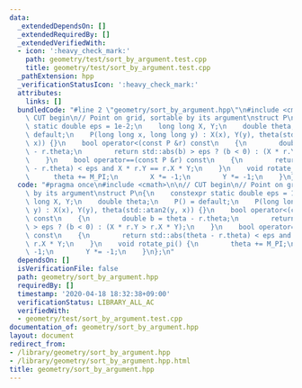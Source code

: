 ```yaml
---
data:
  _extendedDependsOn: []
  _extendedRequiredBy: []
  _extendedVerifiedWith:
  - icon: ':heavy_check_mark:'
    path: geometry/test/sort_by_argument.test.cpp
    title: geometry/test/sort_by_argument.test.cpp
  _pathExtension: hpp
  _verificationStatusIcon: ':heavy_check_mark:'
  attributes:
    links: []
  bundledCode: "#line 2 \"geometry/sort_by_argument.hpp\"\n#include <cmath>\n\n//\
    \ CUT begin\n// Point on grid, sortable by its argument\nstruct P\n{\n    constexpr\
    \ static double eps = 1e-2;\n    long long X, Y;\n    double theta;\n    P() =\
    \ default;\n    P(long long x, long long y) : X(x), Y(y), theta(std::atan2(y,\
    \ x)) {}\n    bool operator<(const P &r) const\n    {\n        double b = theta\
    \ - r.theta;\n        return std::abs(b) > eps ? (b < 0) : (X * r.Y > r.X * Y);\n\
    \    }\n    bool operator==(const P &r) const\n    {\n        return std::abs(theta\
    \ - r.theta) < eps and X * r.Y == r.X * Y;\n    }\n    void rotate_pi() {\n  \
    \      theta += M_PI;\n        X *= -1;\n        Y *= -1;\n    }\n};\n"
  code: "#pragma once\n#include <cmath>\n\n// CUT begin\n// Point on grid, sortable\
    \ by its argument\nstruct P\n{\n    constexpr static double eps = 1e-2;\n    long\
    \ long X, Y;\n    double theta;\n    P() = default;\n    P(long long x, long long\
    \ y) : X(x), Y(y), theta(std::atan2(y, x)) {}\n    bool operator<(const P &r)\
    \ const\n    {\n        double b = theta - r.theta;\n        return std::abs(b)\
    \ > eps ? (b < 0) : (X * r.Y > r.X * Y);\n    }\n    bool operator==(const P &r)\
    \ const\n    {\n        return std::abs(theta - r.theta) < eps and X * r.Y ==\
    \ r.X * Y;\n    }\n    void rotate_pi() {\n        theta += M_PI;\n        X *=\
    \ -1;\n        Y *= -1;\n    }\n};\n"
  dependsOn: []
  isVerificationFile: false
  path: geometry/sort_by_argument.hpp
  requiredBy: []
  timestamp: '2020-04-18 18:32:38+09:00'
  verificationStatus: LIBRARY_ALL_AC
  verifiedWith:
  - geometry/test/sort_by_argument.test.cpp
documentation_of: geometry/sort_by_argument.hpp
layout: document
redirect_from:
- /library/geometry/sort_by_argument.hpp
- /library/geometry/sort_by_argument.hpp.html
title: geometry/sort_by_argument.hpp
---
```

